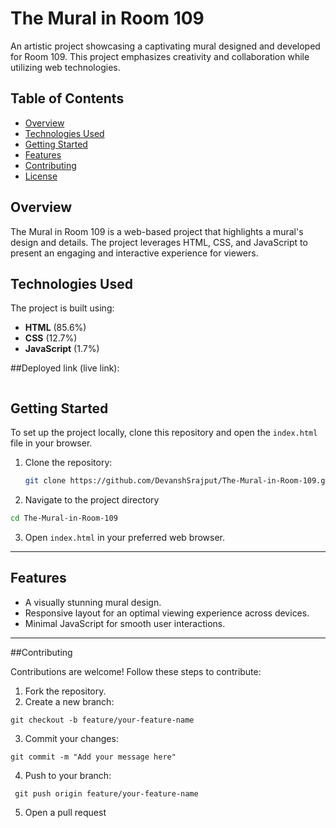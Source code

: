 # The Mural in Room 109

An artistic project showcasing a captivating mural designed and developed for Room 109. This project emphasizes creativity and collaboration while utilizing web technologies.

## Table of Contents

- [Overview](#overview)
- [Technologies Used](#technologies-used)
- [Getting Started](#getting-started)
- [Features](#features)
- [Contributing](#contributing)
- [License](#license)

## Overview

The Mural in Room 109 is a web-based project that highlights a mural's design and details. The project leverages HTML, CSS, and JavaScript to present an engaging and interactive experience for viewers.

## Technologies Used

The project is built using:

- **HTML** (85.6%)
- **CSS** (12.7%)
- **JavaScript** (1.7%)

##Deployed link (live link): 
```

```

## Getting Started

To set up the project locally, clone this repository and open the `index.html` file in your browser.

1. Clone the repository:
   ```bash
   git clone https://github.com/DevanshSrajput/The-Mural-in-Room-109.git
   ```
2. Navigate to the project directory
  ```bash
  cd The-Mural-in-Room-109
  ```
3. Open ```index.html``` in your preferred web browser.

---

## Features

- A visually stunning mural design.
- Responsive layout for an optimal viewing experience across devices.
- Minimal JavaScript for smooth user interactions.

---

##Contributing

Contributions are welcome! Follow these steps to contribute:
1. Fork the repository.
2. Create a new branch:
```
git checkout -b feature/your-feature-name
```
3. Commit your changes:
```
git commit -m "Add your message here"
```
4. Push to your branch:
```
 git push origin feature/your-feature-name
```
5. Open a pull request
